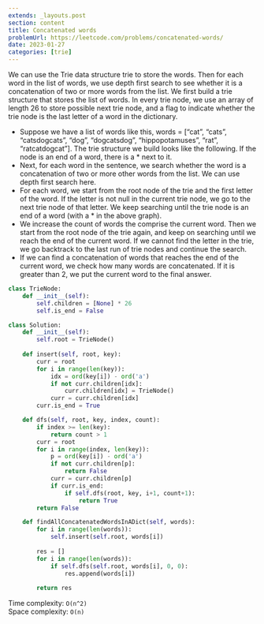 ```yaml
---
extends: _layouts.post
section: content
title: Concatenated words
problemUrl: https://leetcode.com/problems/concatenated-words/
date: 2023-01-27
categories: [trie]
---
```


We can use the Trie data structure trie to store the words. Then for each word in the list of words, we use depth first search to see whether it is a concatenation of two or more words from the list. We first build a trie structure that stores the list of words. In every trie node, we use an array of length 26 to store possible next trie node, and a flag to indicate whether the trie node is the last letter of a word in the dictionary.

- Suppose we have a list of words like this, words = [“cat”, “cats”, “catsdogcats”, “dog”, “dogcatsdog”, “hippopotamuses”, “rat”, “ratcatdogcat”]. The trie structure we build looks like the following. If the node is an end of a word, there is a * next to it.
- Next, for each word in the sentence, we search whether the word is a concatenation of two or more other words from the list. We can use depth first search here.
- For each word, we start from the root node of the trie and the first letter of the word. If the letter is not null in the current trie node, we go to the next trie node of that letter. We keep searching until the trie node is an end of a word (with a * in the above graph).
- We increase the count of words the comprise the current word. Then we start from the root node of the trie again, and keep on searching until we reach the end of the current word. If we cannot find the letter in the trie, we go backtrack to the last run of trie nodes and continue the search.
- If we can find a concatenation of words that reaches the end of the current word, we check how many words are concatenated. If it is greater than 2, we put the current word to the final answer.

```python
class TrieNode:
    def __init__(self):
        self.children = [None] * 26
        self.is_end = False

class Solution:
    def __init__(self):
        self.root = TrieNode()
        
    def insert(self, root, key):
        curr = root
        for i in range(len(key)):
            idx = ord(key[i]) - ord('a')
            if not curr.children[idx]:
                curr.children[idx] = TrieNode()
            curr = curr.children[idx]
        curr.is_end = True

    def dfs(self, root, key, index, count):
        if index >= len(key):
            return count > 1
        curr = root
        for i in range(index, len(key)):
            p = ord(key[i]) - ord('a')
            if not curr.children[p]:
                return False
            curr = curr.children[p]
            if curr.is_end:
                if self.dfs(root, key, i+1, count+1):
                    return True
        return False

    def findAllConcatenatedWordsInADict(self, words):
        for i in range(len(words)):
            self.insert(self.root, words[i])
            
        res = []
        for i in range(len(words)):
            if self.dfs(self.root, words[i], 0, 0):
                res.append(words[i])
        
        return res
```

Time complexity: `O(n^2)` <br/>
Space complexity: `O(n)`

